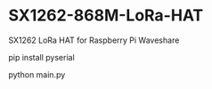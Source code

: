 # SX1262-868M-LoRa-HAT

SX1262 LoRa HAT for Raspberry Pi
Waveshare


pip install pyserial

python main.py
